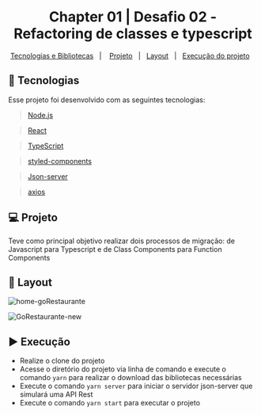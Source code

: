 
 <h1 align="center">
    Chapter 01 | Desafio 02 - Refactoring de classes e typescript 
                 
</h1>

<p align="center">
  <a href="#-Tecnologias">Tecnologias e Bibliotecas</a>&nbsp;&nbsp;&nbsp;|&nbsp;&nbsp;&nbsp;
  <a href="#-projeto">Projeto</a>&nbsp;&nbsp;&nbsp;|&nbsp;&nbsp;
   <a href="#-layout">Layout</a>&nbsp;&nbsp;&nbsp;|&nbsp;&nbsp;
  <a href="#-Execução">Execução do projeto</a>&nbsp;&nbsp;&nbsp;

 </p>

 
 

## 🚀 Tecnologias

Esse projeto foi desenvolvido com as seguintes tecnologias:

> [Node.js](https://nodejs.org/en/)

> [React](https://reactjs.org)

> [TypeScript](https://www.typescriptlang.org/)

> [styled-components](https://styled-components.com/)

> [Json-server](https://www.npmjs.com/package/json-server)

> [axios](https://github.com/axios/axios)
 

## 💻 Projeto

 Teve como principal objetivo realizar dois processos de migração: de Javascript para Typescript e de Class Components para Function Components


## 🔖 Layout

![home-goRestaurante](https://user-images.githubusercontent.com/4884154/125457273-6520e885-b42b-49f8-91dc-581878f60b76.png)

![GoRestaurante-new](https://user-images.githubusercontent.com/4884154/125457349-7a4dca85-7b1d-4932-a369-5c9be40cac81.png)


## ▶️ Execução

- Realize o clone do projeto
- Acesse o diretório do projeto via linha de comando e execute o comando ``yarn`` para realizar o download das bibliotecas necessárias
- Execute o comando ``yarn server`` para iniciar o servidor json-server que simulará uma API Rest
- Execute o comando ``yarn start`` para executar o projeto
